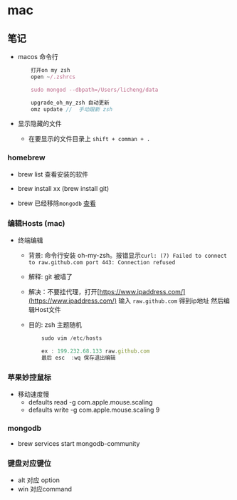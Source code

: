 # mac

## 笔记

+ macos 命令行

    ```js
        打开on my zsh
        open ~/.zshrcs

        sudo mongod --dbpath=/Users/licheng/data

        upgrade_oh_my_zsh 自动更新
        omz update //  手动跟新 zsh
    ```

+ 显示隐藏的文件
  + 在要显示的文件目录上 `shift + comman + .`

### homebrew

+ brew list 查看安装的软件
+ brew install xx (brew install git)

+ brew 已经移除`mongodb` [查看](https://juejin.im/post/6844903962525728782)

### 编辑Hosts (mac)

+ 终端编辑
  + 背景: 命令行安装 oh-my-zsh。报错显示`curl: (7) Failed to connect to raw.github.com port 443: Connection refused`
  + 解释: git 被墙了
  + 解决：不要挂代理，打开[https://www.ipaddress.com/](https://www.ipaddress.com/) 输入 `raw.github.com` 得到ip地址 然后编辑Host文件
  + 目的: zsh 主题随机

    ```js
        sudo vim /etc/hosts

        ex : 199.232.68.133 raw.github.com
        最后 esc  :wq 保存退出编辑
    ```

### 苹果妙控鼠标

+ 移动速度慢
  + defaults read -g com.apple.mouse.scaling
  + defaults write -g com.apple.mouse.scaling 9

### mongodb

+ brew services start mongodb-community

### 键盘对应键位

+ alt 对应 option
+ win 对应command
